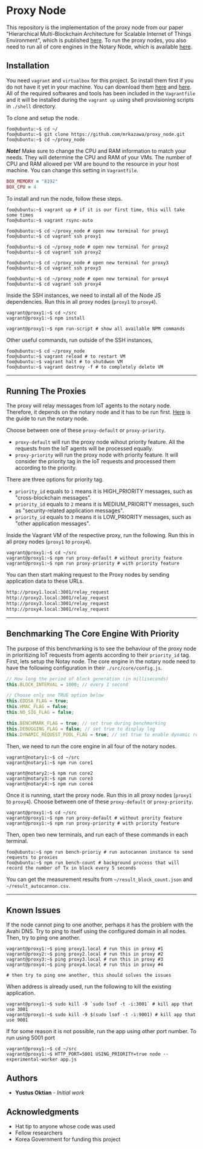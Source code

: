 # Proxy Node #

This repository is the implementation of the proxy node from our paper "Hierarchical Multi-Blockchain Architecture for Scalable Internet of Things Environment", which is published [here](https://www.mdpi.com/2079-9292/9/6/1050).
To run the proxy nodes, you also need to run all of core engines in the Notary Node, which is available [here](https://github.com/mrkazawa/notary_node).

## Installation ##

You need `vagrant` and `virtualbox` for this project.
So install them first if you do not have it yet in your machine.
You can download them [here](https://www.vagrantup.com/downloads.html) and [here](https://www.virtualbox.org/wiki/Downloads).
All of the required softwares and tools has been included in the `Vagrantfile` and it will be installed during the `vagrant up` using shell provisioning scripts in `./shell` directory.

To clone and setup the node.

```console
foo@ubuntu:~$ cd ~/
foo@ubuntu:~$ git clone https://github.com/mrkazawa/proxy_node.git
foo@ubuntu:~$ cd ~/proxy_node
```

***Note!*** Make sure to change the CPU and RAM information to match your needs.
They will determine the CPU and RAM of your VMs.
The number of CPU and RAM allowed per VM are bound to the resource in your host machine.
You can change this setting in `Vagrantfile`.

```ruby
BOX_MEMORY = "8192"
BOX_CPU = 4
```

To install and run the node, follow these steps.

```console
foo@ubuntu:~$ vagrant up # if it is our first time, this will take some times
foo@ubuntu:~$ vagrant rsync-auto

foo@ubuntu:~$ cd ~/proxy_node # open new terminal for proxy1
foo@ubuntu:~$ cd vagrant ssh proxy1

foo@ubuntu:~$ cd ~/proxy_node # open new terminal for proxy2
foo@ubuntu:~$ cd vagrant ssh proxy2

foo@ubuntu:~$ cd ~/proxy_node # open new terminal for proxy3
foo@ubuntu:~$ cd vagrant ssh proxy3

foo@ubuntu:~$ cd ~/proxy_node # open new terminal for proxy4
foo@ubuntu:~$ cd vagrant ssh proxy4
```

Inside the SSH instances, we need to install all of the Node JS dependencies.
Run this in all proxy nodes (`proxy1` to `proxy4`).

```console
vagrant@proxy1:~$ cd ~/src
vagrant@proxy1:~$ npm install

vagrant@proxy1:~$ npm run-script # show all available NPM commands
```

Other useful commands, run outside of the SSH instances,

```console
foo@ubuntu:~$ cd ~/proxy_node
foo@ubuntu:~$ vagrant reload # to restart VM
foo@ubuntu:~$ vagrant halt # to shutdwon VM
foo@ubuntu:~$ vagrant destroy -f # to completely delete VM
```

- - - -

## Running The Proxies ##

The proxy will relay messages from IoT agents to the notary node.
Therefore, it depends on the notary node and it has to be run first.
[Here](https://github.com/mrkazawa/notary_node) is the guide to run the notary node.

Choose between one of these `proxy-default` or `proxy-priority`.

* `proxy-default` will run the proxy node wihout priority feature. All the requests from the IoT agents will be processed equally.
* `proxy-priority` will run the proxy node with priority feature. It will consider the priority tag in the IoT requests and processed them according to the priority.

There are three options for priority tag.

* `priority_id` equals to `1` means it is HIGH_PRIORITY messages, such as "cross-blockchain messages".
* `priority_id` equals to `2` means it is MEDIUM_PRIORITY messages, such as "security-related application messages".
* `priority_id` equals to `3` means it is LOW_PRIORITY messages, such as "other application messages".

Inside the Vagrant VM of the respective proxy, run the following.
Run this in all proxy nodes (`proxy1` to `proxy4`).

```console
vagrant@proxy1:~$ cd ~/src
vagrant@proxy1:~$ npm run proxy-default # without prority feature
vagrant@proxy1:~$ npm run proxy-priority # with priority feature
```

You can then start making request to the Proxy nodes by sending application data to these URLs.

```txt
http://proxy1.local:3001/relay_request
http://proxy2.local:3001/relay_request
http://proxy3.local:3001/relay_request
http://proxy4.local:3001/relay_request
```

- - - -

## Benchmarking The Core Engine With Priority ##

The purpose of this benchmarking is to see the behaviour of the proxy node in prioritizing IoT requests from agents according to their `priority_id` tag.
First, lets setup the Notay node.
The core engine in the notary node need to have the following configuration in their `./src/core/config.js`.

```js
// How long the period of block generation (in milliseconds)
this.BLOCK_INTERVAL = 1000; // every 1 second

// Choose only one TRUE option below
this.EDDSA_FLAG = true;
this.HMAC_FLAG = false;
this.NO_SIG_FLAG = false;

this.BENCHMARK_FLAG = true; // set true during benchmarking
this.DEBUGGING_FLAG = false; // set true to display log
this.DYNAMIC_REQUEST_POOL_FLAG = true; // set true to enable dynamic request pool size
```

Then, we need to run the core engine in all four of the notary nodes.

```console
vagrant@notary1:~$ cd ~/src
vagrant@notary1:~$ npm run core1

vagrant@notary2:~$ npm run core2
vagrant@notary3:~$ npm run core3
vagrant@notary4:~$ npm run core4
```

Once it is running, start the proxy node.
Run this in all proxy nodes (`proxy1` to `proxy4`).
Choose between one of these `proxy-default` or `proxy-priority`.

```console
vagrant@proxy1:~$ cd ~/src
vagrant@proxy1:~$ npm run proxy-default # without prority feature
vagrant@proxy1:~$ npm run proxy-priority # with priority feature
```

Then, open two new terminals, and run each of these commands in each terminal.

```console
foo@ubuntu:~$ npm run bench-prioriy # run autocannon instance to send requests to proxies
foo@ubuntu:~$ npm run bench-count # background process that will record the number of Tx in block every 5 seconds
```

You can get the measurement results from `~/result_block_count.json` and `~/result_autocannon.csv`.

- - - -

## Known Issues ##

If the node cannot ping to one another, perhaps it has the problem with the Avahi DNS.
Try to ping to itself using the configured domain in all nodes.
Then, try to ping one another.

```console
vagrant@proxy1:~$ ping proxy1.local # run this in proxy #1
vagrant@proxy2:~$ ping proxy2.local # run this in proxy #2
vagrant@proxy3:~$ ping proxy3.local # run this in proxy #3
vagrant@proxy4:~$ ping proxy4.local # run this in proxy #4

# then try to ping one another, this should solves the issues
```

When address is already used, run the following to kill the existing application.

```console
vagrant@proxy1:~$ sudo kill -9 `sudo lsof -t -i:3001` # kill app that use 3001
vagrant@proxy1:~$ sudo kill -9 $(sudo lsof -t -i:9001) # kill app that use 9001
```

If for some reason it is not possible, run the app using other port number.
To run using 5001 port

```console
vagrant@proxy1:~$ cd ~/src
vagrant@proxy1:~$ HTTP_PORT=5001 USING_PRIORITY=true node --experimental-worker app.js
```

## Authors ##

* **Yustus Oktian** - *Initial work*

## Acknowledgments ##

* Hat tip to anyone whose code was used
* Fellow researchers
* Korea Government for funding this project
